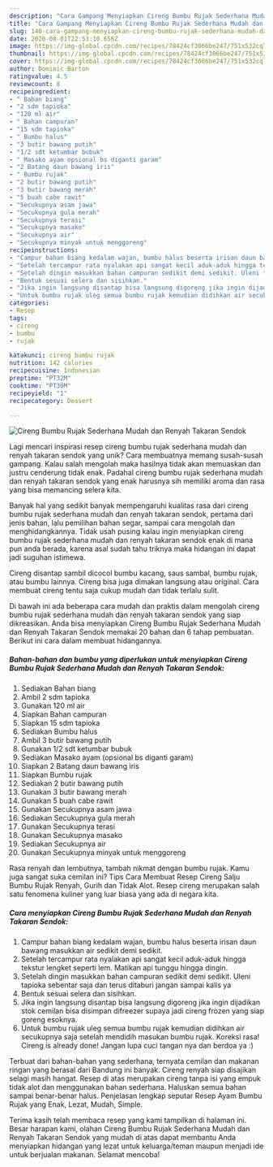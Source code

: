 ```yaml
---
description: "Cara Gampang Menyiapkan Cireng Bumbu Rujak Sederhana Mudah dan Renyah Takaran Sendok, Enak Banget"
title: "Cara Gampang Menyiapkan Cireng Bumbu Rujak Sederhana Mudah dan Renyah Takaran Sendok, Enak Banget"
slug: 140-cara-gampang-menyiapkan-cireng-bumbu-rujak-sederhana-mudah-dan-renyah-takaran-sendok-enak-banget
date: 2020-08-01T22:53:10.656Z
image: https://img-global.cpcdn.com/recipes/78424cf3066be247/751x532cq70/cireng-bumbu-rujak-sederhana-mudah-dan-renyah-takaran-sendok-foto-resep-utama.jpg
thumbnail: https://img-global.cpcdn.com/recipes/78424cf3066be247/751x532cq70/cireng-bumbu-rujak-sederhana-mudah-dan-renyah-takaran-sendok-foto-resep-utama.jpg
cover: https://img-global.cpcdn.com/recipes/78424cf3066be247/751x532cq70/cireng-bumbu-rujak-sederhana-mudah-dan-renyah-takaran-sendok-foto-resep-utama.jpg
author: Dominic Barton
ratingvalue: 4.5
reviewcount: 8
recipeingredient:
- " Bahan biang"
- "2 sdm tapioka"
- "120 ml air"
- " Bahan campuran"
- "15 sdm tapioka"
- " Bumbu halus"
- "3 butir bawang putih"
- "1/2 sdt ketumbar bubuk"
- " Masako ayam opsional bs diganti garam"
- "2 Batang daun bawang iris"
- " Bumbu rujak"
- "2 butir bawang putih"
- "3 butir bawang merah"
- "5 buah cabe rawit"
- "Secukupnya asam jawa"
- "Secukupnya gula merah"
- "Secukupnya terasi"
- "Secukupnya masako"
- "Secukupnya air"
- "Secukupnya minyak untuk menggoreng"
recipeinstructions:
- "Campur bahan biang kedalam wajan, bumbu halus beserta irisan daun bawang masukkan air sedikit demi sedikit."
- "Setelah tercampur rata nyalakan api sangat kecil aduk-aduk hingga tekstur lengket seperti lem. Matikan api tunggu hingga dingin."
- "Setelah dingin masukkan bahan campuran sedikit demi sedikit. Uleni tapioka sebentar saja dan terus ditaburi jangan sampai kalis ya"
- "Bentuk sesuai selera dan sisihkan."
- "Jika ingin langsung disantap bisa langsung digoreng jika ingin dijadikan stok cemilan bisa disimpan difreezer supaya jadi cireng frozen yang siap goreng esoknya."
- "Untuk bumbu rujak uleg semua bumbu rujak kemudian didihkan air secukupnya saja setelah mendidih masukan bumbu rujak. Koreksi rasa! Cireng is already done! Jangan lupa cuci tangan nya dan berdoa ya :)"
categories:
- Resep
tags:
- cireng
- bumbu
- rujak

katakunci: cireng bumbu rujak 
nutrition: 142 calories
recipecuisine: Indonesian
preptime: "PT32M"
cooktime: "PT30M"
recipeyield: "1"
recipecategory: Dessert

---
```



![Cireng Bumbu Rujak Sederhana Mudah dan Renyah Takaran Sendok](https://img-global.cpcdn.com/recipes/78424cf3066be247/751x532cq70/cireng-bumbu-rujak-sederhana-mudah-dan-renyah-takaran-sendok-foto-resep-utama.jpg)

Lagi mencari inspirasi resep cireng bumbu rujak sederhana mudah dan renyah takaran sendok yang unik? Cara membuatnya memang susah-susah gampang. Kalau salah mengolah maka hasilnya tidak akan memuaskan dan justru cenderung tidak enak. Padahal cireng bumbu rujak sederhana mudah dan renyah takaran sendok yang enak harusnya sih memiliki aroma dan rasa yang bisa memancing selera kita.

Banyak hal yang sedikit banyak mempengaruhi kualitas rasa dari cireng bumbu rujak sederhana mudah dan renyah takaran sendok, pertama dari jenis bahan, lalu pemilihan bahan segar, sampai cara mengolah dan menghidangkannya. Tidak usah pusing kalau ingin menyiapkan cireng bumbu rujak sederhana mudah dan renyah takaran sendok enak di mana pun anda berada, karena asal sudah tahu triknya maka hidangan ini dapat jadi suguhan istimewa.

Cireng disantap sambil dicocol bumbu kacang, saus sambal, bumbu rujak, atau bumbu lainnya. Cireng bisa juga dimakan langsung atau original. Cara membuat cireng tentu saja cukup mudah dan tidak terlalu sulit.


Di bawah ini ada beberapa cara mudah dan praktis dalam mengolah cireng bumbu rujak sederhana mudah dan renyah takaran sendok yang siap dikreasikan. Anda bisa menyiapkan Cireng Bumbu Rujak Sederhana Mudah dan Renyah Takaran Sendok memakai 20 bahan dan 6 tahap pembuatan. Berikut ini cara dalam membuat hidangannya.

<!--inarticleads1-->

##### Bahan-bahan dan bumbu yang diperlukan untuk menyiapkan Cireng Bumbu Rujak Sederhana Mudah dan Renyah Takaran Sendok:

1. Sediakan  Bahan biang
1. Ambil 2 sdm tapioka
1. Gunakan 120 ml air
1. Siapkan  Bahan campuran
1. Siapkan 15 sdm tapioka
1. Sediakan  Bumbu halus
1. Ambil 3 butir bawang putih
1. Gunakan 1/2 sdt ketumbar bubuk
1. Sediakan  Masako ayam (opsional bs diganti garam)
1. Siapkan 2 Batang daun bawang iris
1. Siapkan  Bumbu rujak
1. Sediakan 2 butir bawang putih
1. Gunakan 3 butir bawang merah
1. Gunakan 5 buah cabe rawit
1. Gunakan Secukupnya asam jawa
1. Sediakan Secukupnya gula merah
1. Gunakan Secukupnya terasi
1. Gunakan Secukupnya masako
1. Sediakan Secukupnya air
1. Gunakan Secukupnya minyak untuk menggoreng


Rasa renyah dan lembutnya, tambah nikmat dengan bumbu rujak. Kamu juga sangat suka cemilan ini? Tips Cara Membuat Resep Cireng Salju Bumbu Rujak Renyah, Gurih dan Tidak Alot. Resep cireng merupakan salah satu fenomena kuliner yang luar biasa yang ada di negara kita. 

<!--inarticleads2-->

##### Cara menyiapkan Cireng Bumbu Rujak Sederhana Mudah dan Renyah Takaran Sendok:

1. Campur bahan biang kedalam wajan, bumbu halus beserta irisan daun bawang masukkan air sedikit demi sedikit.
1. Setelah tercampur rata nyalakan api sangat kecil aduk-aduk hingga tekstur lengket seperti lem. Matikan api tunggu hingga dingin.
1. Setelah dingin masukkan bahan campuran sedikit demi sedikit. Uleni tapioka sebentar saja dan terus ditaburi jangan sampai kalis ya
1. Bentuk sesuai selera dan sisihkan.
1. Jika ingin langsung disantap bisa langsung digoreng jika ingin dijadikan stok cemilan bisa disimpan difreezer supaya jadi cireng frozen yang siap goreng esoknya.
1. Untuk bumbu rujak uleg semua bumbu rujak kemudian didihkan air secukupnya saja setelah mendidih masukan bumbu rujak. Koreksi rasa! Cireng is already done! Jangan lupa cuci tangan nya dan berdoa ya :)


Terbuat dari bahan-bahan yang sederhana, ternyata cemilan dan makanan ringan yang berasal dari Bandung ini banyak. Cireng renyah siap disajikan selagi masih hangat. Resep di atas merupakan cireng tanpa isi yang empuk tidak alot dan menggunakan bahan sederhana. Haluskan semua bahan sampai benar-benar halus. Penjelasan lengkap seputar Resep Ayam Bumbu Rujak yang Enak, Lezat, Mudah, Simple. 

Terima kasih telah membaca resep yang kami tampilkan di halaman ini. Besar harapan kami, olahan Cireng Bumbu Rujak Sederhana Mudah dan Renyah Takaran Sendok yang mudah di atas dapat membantu Anda menyiapkan hidangan yang lezat untuk keluarga/teman maupun menjadi ide untuk berjualan makanan. Selamat mencoba!
